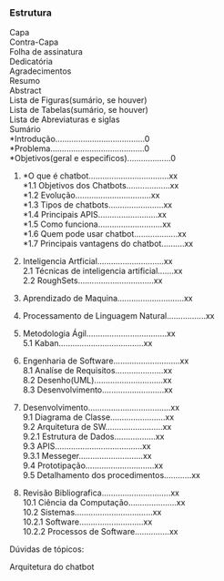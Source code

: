 ### Estrutura

Capa<br />
Contra-Capa<br />
Folha de assinatura<br />
Dedicatória<br />
Agradecimentos<br />
Resumo<br />
Abstract<br />
Lista de Figuras(sumário, se houver)<br />
Lista de Tabelas(sumário, se houver)<br />
Lista de Abreviaturas e siglas<br />
Sumário<br />
*Introdução.......................................0<br />
*Problema.........................................0<br />
*Objetivos(geral e especificos)...................0<br />
 
1. *O que é chatbot...................................xx<br />
        *1.1 Objetivos dos Chatbots...................xx<br />
        *1.2 Evolução.................................xx<br />
        *1.3 Tipos de chatbots........................xx<br />
        *1.4 Principais APIS..........................xx<br />
        *1.5 Como funciona............................xx<br />
        *1.6 Quem pode usar chatbot...................xx<br />
        *1.7 Principais vantagens do chatbot..........xx<br />

2. Inteligencia Artficial.............................xx<br />
        2.1 Técnicas de inteligencia artificial.......xx<br />
        2.2 RoughSets.................................xx<br />

3. Aprendizado de Maquina.............................xx<br />

4. Processamento de Linguagem Natural.................xx<br />

5. Metodologia Ágil...................................xx<br />
        5.1 Kaban.....................................xx<br />

8. Engenharia de Software.............................xx<br />
        8.1 Analíse de Requisitos.....................xx<br />
        8.2 Desenho(UML)..............................xx<br />
        8.3 Desenvolvimento...........................xx<br />

9. Desenvolvimento....................................xx<br />
        9.1 Diagrama de Classe........................xx<br />
        9.2 Arquitetura de SW.........................xx<br />
            9.2.1 Estrutura de Dados..................xx<br />
        9.3 APIS......................................xx<br />
            9.3.1 Messeger............................xx<br /> 
        9.4 Prototipação..............................xx<br />
        9.5 Detalhamento dos procedimentos............xx<br />

10. Revisão Bibliografica..............................xx<br />
        10.1 Ciência da Computação.....................xx<br />
        10.2 Sistemas..................................xx<br />
            10.2.1 Software............................xx<br />
            10.2.2 Processos de Software...............xx<br />


Dúvidas de tópicos:

Arquitetura do chatbot









